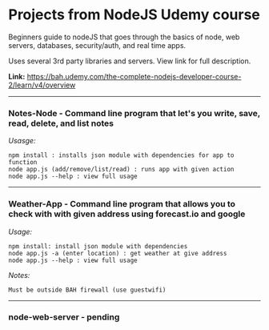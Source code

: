 <h1><b>Projects from NodeJS Udemy course</b></h1>

Beginners guide to nodeJS that goes through the basics of node, web servers, databases, security/auth, and real time apps. 

Uses several 3rd party libraries and servers. View link for full description.

<b>Link:</b> <a>https://bah.udemy.com/the-complete-nodejs-developer-course-2/learn/v4/overview</a>

-------

<h3>Notes-Node - Command line program that let's you write, save, read, delete, and list notes</h3>

<i>Usasge:</i>

	npm install : installs json module with dependencies for app to function
	node app.js (add/remove/list/read) : runs app with given action
	node app.js --help : view full usage
	
-------

<h3>Weather-App - Command line program that allows you to check with with given address using forecast.io and google</h3>

<i>Usage:</i>
	
	npm install: install json module with dependencies
	node app.js -a (enter location) : get weather at give address
	node app.js --help : view full usage

<i>Notes:</i>
	
	Must be outside BAH firewall (use guestwifi)

-------

<h3>node-web-server - pending</h3>
